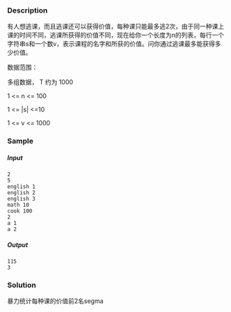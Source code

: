 ### Description

有人想逃课，而且逃课还可以获得价值，每种课只能最多逃2次，由于同一种课上课的时间不同，逃课所获得的价值不同，现在给你一个长度为n的列表，每行一个字符串s和一个数v，表示课程的名字和所获的价值。问你通过逃课最多能获得多少价值。

数据范围：

多组数据， T 约为 1000

1 <= n <= 100

1 <= |s| <=10

1 <= v <= 1000

### Sample

##### Input

```
2
5
english 1
english 2
english 3
math 10
cook 100
2
a 1
a 2
```

##### Output

```
115
3
```

### Solution

暴力统计每种课的价值前2名segma
